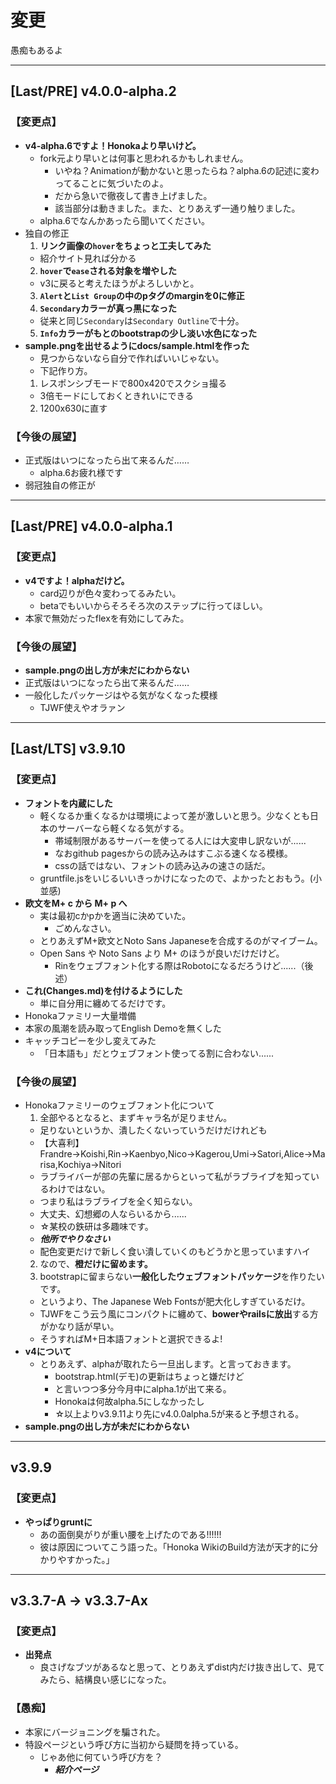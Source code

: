 # 変更

愚痴もあるよ

----

## [Last/PRE] v4.0.0-alpha.2

### 【変更点】

- **v4-alpha.6ですよ！Honokaより早いけど。**
  - fork元より早いとは何事と思われるかもしれません。
    - いやね？Animationが動かないと思ったらね？alpha.6の記述に変わってることに気づいたのよ。
    - だから急いで徹夜して書き上げました。
    - 該当部分は動きました。また、とりあえず一通り触りました。
  - alpha.6でなんかあったら聞いてください。
- 独自の修正
  1. **リンク画像の```hover```をちょっと工夫してみた**
    - 紹介サイト見れば分かる
  2. **```hover```で```ease```される対象を増やした**
    - v3に戻ると考えたほうがよろしいかと。
  3. **```Alert```と```List Group```の中のpタグのmarginを0に修正**
  4. **```Secondary```カラーが真っ黒になった**
    - 従来と同じ```Secondary```は```Secondary Outline```で十分。
  5. **```Info```カラーがもとのbootstrapの少し淡い水色になった**
- **sample.pngを出せるようにdocs/sample.htmlを作った**
  - 見つからないなら自分で作ればいいじゃない。
  - 下記作り方。
  1. レスポンシブモードで800x420でスクショ撮る
    - 3倍モードにしておくときれいにできる
  2. 1200x630に直す

### 【今後の展望】

- 正式版はいつになったら出て来るんだ……
  - alpha.6お疲れ様です
- 弱冠独自の修正が

----

## [Last/PRE] v4.0.0-alpha.1

### 【変更点】

- **v4ですよ！alphaだけど。**
  - card辺りが色々変わってるみたい。
  - betaでもいいからそろそろ次のステップに行ってほしい。
- 本家で無効だったflexを有効にしてみた。

### 【今後の展望】

- **sample.pngの出し方が未だにわからない** 
- 正式版はいつになったら出て来るんだ……
- 一般化したパッケージはやる気がなくなった模様
  - TJWF使えやオラァン

----

## [Last/LTS] v3.9.10

### 【変更点】

- **フォントを内蔵にした**
  - 軽くなるか重くなるかは環境によって差が激しいと思う。少なくとも日本のサーバーなら軽くなる気がする。
    - 帯域制限があるサーバーを使ってる人には大変申し訳ないが......
    - なおgithub pagesからの読み込みはすこぶる速くなる模様。
    - cssの話ではない、フォントの読み込みの速さの話だ。
  - gruntfile.jsをいじるいいきっかけになったので、よかったとおもう。(小並感)
- **欧文をM+ c から M+ p へ**
  - 実は最初cかpかを適当に決めていた。
    - ごめんなさい。
  - とりあえずM+欧文とNoto Sans Japaneseを合成するのがマイブーム。
  - Open Sans や Noto Sans より M+ のほうが良いだけだけど。
    - Rinをウェブフォント化する際はRobotoになるだろうけど......（後述）
- **これ(Changes.md)を付けるようにした**
  - 単に自分用に纏めてるだけです。
- Honokaファミリー大量増備
- 本家の風潮を読み取ってEnglish Demoを無くした
- キャッチコピーを少し変えてみた
  - 「日本語も」だとウェブフォント使ってる割に合わない......

### 【今後の展望】

- Honokaファミリーのウェブフォント化について
  1. 全部やるとなると、まずキャラ名が足りません。
    - 足りないというか、潰したくないっていうだけだけれども
    - 【大喜利】Frandre→Koishi,Rin→Kaenbyo,Nico→Kagerou,Umi→Satori,Alice→Marisa,Kochiya→Nitori
    - ラブライバーが部の先輩に居るからといって私がラブライブを知っているわけではない。
    - つまり私はラブライブを全く知らない。
    - 大丈夫、幻想郷の人ならいるから......
    - ☆某校の鉄研は多趣味です。
    - ***他所でやりなさい***
    - 配色変更だけで新しく食い潰していくのもどうかと思っていますハイ
  2. なので、**橙だけに留めます。**
  3. bootstrapに留まらない**一般化したウェブフォントパッケージ**を作りたいです。
    - というより、The Japanese Web Fontsが肥大化しすぎているだけ。
    - TJWFをこう云う風にコンパクトに纏めて、**bowerやrailsに放出**する方がかなり話が早い。
    - そうすればM+日本語フォントと選択できるよ!
- **v4について**
  - とりあえず、alphaが取れたら一旦出します。と言っておきます。
    - bootstrap.html(デモ)の更新はちょっと嫌だけど
    - と言いつつ多分今月中にalpha.1が出て来る。
    - Honokaは何故alpha.5にしなかったし
    - ☆以上よりv3.9.11より先にv4.0.0alpha.5が来ると予想される。
- **sample.pngの出し方が未だにわからない**

----

## v3.9.9

### 【変更点】

- **やっぱりgruntに**
  - あの面倒臭がりが重い腰を上げたのである!!!!!!
  - 彼は原因についてこう語った。「Honoka WikiのBuild方法が天才的に分かりやすかった。」

----

## v3.3.7-A → v3.3.7-Ax

### 【変更点】

- **出発点**
  - 良さげなブツがあるなと思って、とりあえずdist内だけ抜き出して、見てみたら、結構良い感じになった。

### 【愚痴】

- 本家にバージョニングを騙された。
- 特設ページという呼び方に当初から疑問を持っている。
  - じゃあ他に何ていう呼び方を？
    - ***紹介ページ***